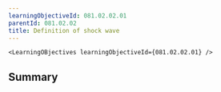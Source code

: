 ```yaml
---
learningObjectiveId: 081.02.02.01
parentId: 081.02.02
title: Definition of shock wave
---
```


```tsx eval
<LearningOBjectives learningObjectiveId={081.02.02.01} />
```

## Summary

